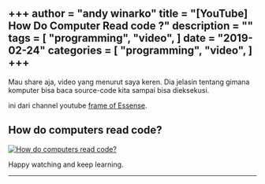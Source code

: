 +++
author = "andy winarko"
title = "[YouTube] How Do Computer Read code ?"
description = ""
tags = [
    "programming",
    "video",
]
date = "2019-02-24"
categories = [
    "programming",
    "video",
]
+++
---

Mau share aja, video yang menurut saya keren. Dia jelasin tentang gimana komputer bisa baca source-code kita sampai bisa dieksekusi.

ini dari channel youtube [frame of Essense](https://www.youtube.com/channel/UCQHsMwcGoH1ygyi-pJs5Z8A).

## How do computers read code?
[![How do computers read code?](https://img.youtube.com/vi/QXjU9qTsYCc/0.jpg)](https://www.youtube.com/watch?v=QXjU9qTsYCc "How do computers read code?")

Happy watching and keep learning.

---